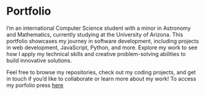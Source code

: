 # Portfolio
I’m an international Computer Science student with a minor in Astronomy and Mathematics, currently studying at the University of Arizona. This portfolio showcases my journey in software development, including projects in web development, JavaScript, Python, and more. Explore my work to see how I apply my technical skills and creative problem-solving abilities to build innovative solutions.

Feel free to browse my repositories, check out my coding projects, and get in touch if you’d like to collaborate or learn more about my work!
To access my porfolio press [here]( https://stephintomson2152003.github.io/portfolio/) 

  
